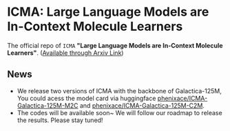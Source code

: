 # ICMA: Large Language Models are In-Context Molecule Learners

The official repo of `ICMA` **"Large Language Models are In-Context Molecule Learners"**. ([Available through Arxiv Link](https://arxiv.org/abs/2403.04197)) 

## News
* We release two versions of ICMA with the backbone of Galactica-125M, You could acess the model card via huggingface [phenixace/ICMA-Galactica-125M-M2C](https://huggingface.co/phenixace/ICMA-Galactica-125M-M2C) and [phenixace/ICMA-Galactica-125M-C2M](https://huggingface.co/phenixace/ICMA-Galactica-125M-C2M).
* The codes will be available soon~ We will follow our roadmap to release the results. Please stay tuned!
